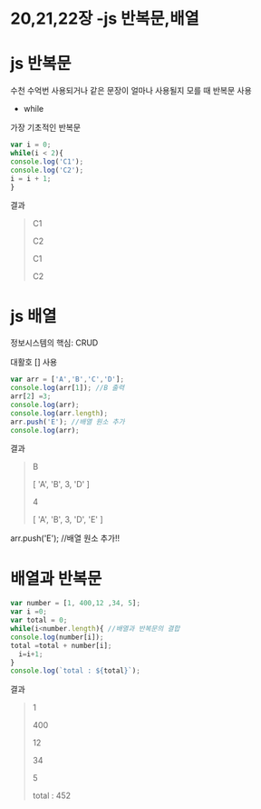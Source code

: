 # 20,21,22장 -js 반복문,배열

# js 반복문

수천 수억번 사용되거나 같은 문장이 얼마나 사용될지 모를 때 반복문 사용

- while

가장  기초적인 반복문

```jsx
var i = 0;
while(i < 2){
console.log('C1');
console.log('C2');
i = i + 1;
}
```

결과

> C1 
>
> C2 
>
> C1 
>
> C2

# js 배열

정보시스템의 핵심: CRUD

대활호 [] 사용

```jsx
var arr = ['A','B','C','D'];
console.log(arr[1]); //B 출력
arr[2] =3;
console.log(arr);
console.log(arr.length);
arr.push('E'); //배열 원소 추가
console.log(arr);
```

결과

> B
>
>  [ 'A', 'B', 3, 'D' ] 
>
> 4 
>
> [ 'A', 'B', 3, 'D', 'E' ]

arr.push('E'); //배열 원소 추가!!

# 배열과 반복문

```jsx
var number = [1, 400,12 ,34, 5];
var i =0;
var total = 0;
while(i<number.length){ //배열과 반복문의 결합
console.log(number[i]);
total =total + number[i];
  i=i+1;
}
console.log(`total : ${total}`);
```

결과

> 1 
>
> 400 
>
> 12 
>
> 34 
>
> 5 
>
> total : 452